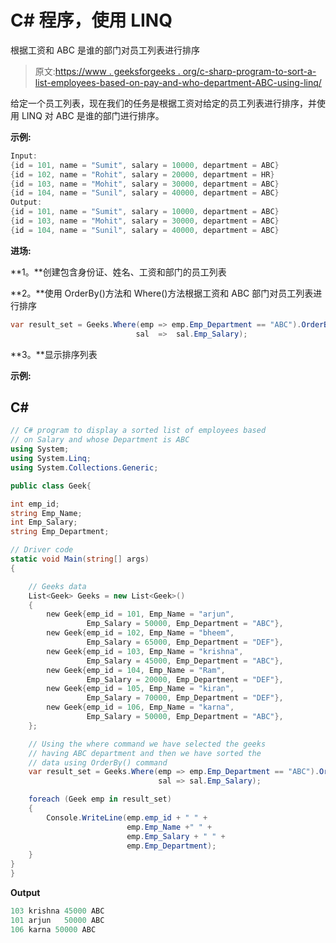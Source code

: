 # C# 程序，使用 LINQ

根据工资和 ABC 是谁的部门对员工列表进行排序

> 原文:[https://www . geeksforgeeks . org/c-sharp-program-to-sort-a-list-employees-based-on-pay-and-who-department-ABC-using-linq/](https://www.geeksforgeeks.org/c-sharp-program-to-sort-a-list-of-employees-based-on-salary-and-whose-department-is-abc-using-linq/)

给定一个员工列表，现在我们的任务是根据工资对给定的员工列表进行排序，并使用 LINQ 对 ABC 是谁的部门进行排序。

**示例:**

```cs
Input: 
{id = 101, name = "Sumit", salary = 10000, department = ABC} 
{id = 102, name = "Rohit", salary = 20000, department = HR} 
{id = 103, name = "Mohit", salary = 30000, department = ABC} 
{id = 104, name = "Sunil", salary = 40000, department = ABC} 
Output:
{id = 101, name = "Sumit", salary = 10000, department = ABC} 
{id = 103, name = "Mohit", salary = 30000, department = ABC} 
{id = 104, name = "Sunil", salary = 40000, department = ABC} 
```

**进场:**

**1。**创建包含身份证、姓名、工资和部门的员工列表

**2。**使用 OrderBy()方法和 Where()方法根据工资和 ABC 部门对员工列表进行排序

```cs
var result_set = Geeks.Where(emp => emp.Emp_Department == "ABC").OrderBy( 
                            sal  =>  sal.Emp_Salary);
```

**3。**显示排序列表

**示例:**

## C#

```cs
// C# program to display a sorted list of employees based 
// on Salary and whose Department is ABC 
using System;
using System.Linq;
using System.Collections.Generic;

public class Geek{

int emp_id;
string Emp_Name;
int Emp_Salary;
string Emp_Department;

// Driver code
static void Main(string[] args)
{

    // Geeks data
    List<Geek> Geeks = new List<Geek>()
    {
        new Geek{emp_id = 101, Emp_Name = "arjun", 
                 Emp_Salary = 50000, Emp_Department = "ABC"},
        new Geek{emp_id = 102, Emp_Name = "bheem", 
                 Emp_Salary = 65000, Emp_Department = "DEF"},
        new Geek{emp_id = 103, Emp_Name = "krishna", 
                 Emp_Salary = 45000, Emp_Department = "ABC"},
        new Geek{emp_id = 104, Emp_Name = "Ram", 
                 Emp_Salary = 20000, Emp_Department = "DEF"},
        new Geek{emp_id = 105, Emp_Name = "kiran", 
                 Emp_Salary = 70000, Emp_Department = "DEF"},
        new Geek{emp_id = 106, Emp_Name = "karna", 
                 Emp_Salary = 50000, Emp_Department = "ABC"},
    };

    // Using the where command we have selected the geeks
    // having ABC department and then we have sorted the
    // data using OrderBy() command
    var result_set = Geeks.Where(emp => emp.Emp_Department == "ABC").OrderBy(
                                 sal => sal.Emp_Salary);

    foreach (Geek emp in result_set)
    {
        Console.WriteLine(emp.emp_id + " " + 
                          emp.Emp_Name +" " + 
                          emp.Emp_Salary + " " + 
                          emp.Emp_Department);
    }
}
}
```

**Output**

```cs
103 krishna 45000 ABC
101 arjun   50000 ABC
106 karna 50000 ABC
```